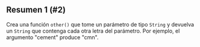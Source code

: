 ## Resumen 1 (#2)

Crea una función `other()` que tome un parámetro de tipo `String` y devuelva un `String` que contenga cada otra letra del parámetro. Por ejemplo, el argumento "cement" produce "cmn".
